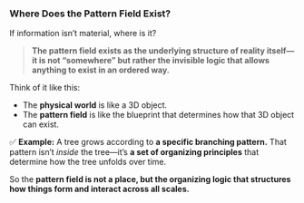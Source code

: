 ### **Where Does the Pattern Field Exist?**

If information isn’t material, where is it?

> **The pattern field exists as the underlying structure of reality itself—it is not “somewhere” but rather the invisible logic that allows anything to exist in an ordered way.**

Think of it like this:

- The **physical world** is like a 3D object.
- The **pattern field** is like the blueprint that determines how that 3D object can exist.

✅ **Example:** A tree grows according to **a specific branching pattern.** That pattern isn’t _inside_ the tree—it’s **a set of organizing principles** that determine how the tree unfolds over time.

So the **pattern field is not a place, but the organizing logic that structures how things form and interact across all scales.**